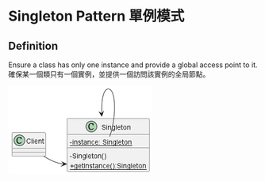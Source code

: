 # Singleton Pattern 單例模式
## Definition
Ensure a class has only one instance and provide a global access point to it.
<br>確保某一個類只有一個實例，並提供一個訪問該實例的全局節點。

![](../../../../Images/UML/Gang%20of%20Four%20Patterns/Creational%20Patterns/Singleton/Singleton.png)